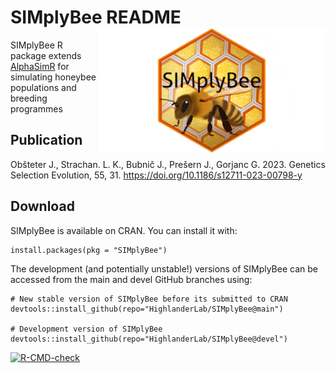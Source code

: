 # SIMplyBee README <img src="man/figures/SIMplyBeelogo_small.png" align="right" height="200"/>

SIMplyBee R package extends [AlphaSimR](https://CRAN.R-project.org/package=AlphaSimR)
for simulating honeybee populations and breeding programmes

## Publication

Obšteter J., Strachan. L. K., Bubnič J., Prešern J., Gorjanc G. 2023. Genetics Selection Evolution,  55, 31. https://doi.org/10.1186/s12711-023-00798-y


## Download

SIMplyBee is available on CRAN. You can install it with:

    install.packages(pkg = "SIMplyBee")

The development (and potentially unstable!) versions of SIMplyBee can be
accessed from the main and devel GitHub branches using:

    # New stable version of SIMplyBee before its submitted to CRAN
    devtools::install_github(repo="HighlanderLab/SIMplyBee@main")

    # Development version of SIMplyBee
    devtools::install_github(repo="HighlanderLab/SIMplyBee@devel")

 <!-- badges: start -->
  [![R-CMD-check](https://github.com/HighlanderLab/SIMplyBee/actions/workflows/R-CMD-check.yaml/badge.svg)](https://github.com/HighlanderLab/SIMplyBee/actions/workflows/R-CMD-check.yaml)
  <!-- badges: end -->
